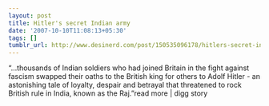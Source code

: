 ```yaml
---
layout: post
title: Hitler's secret Indian army
date: '2007-10-10T11:08:13+05:30'
tags: []
tumblr_url: http://www.desinerd.com/post/150535096178/hitlers-secret-indian-army
---
```

“…thousands of Indian soldiers who had joined Britain in the fight against fascism swapped their oaths to the British king for others to Adolf Hitler - an astonishing tale of loyalty, despair and betrayal that threatened to rock British rule in India, known as the Raj.”read more | digg story
